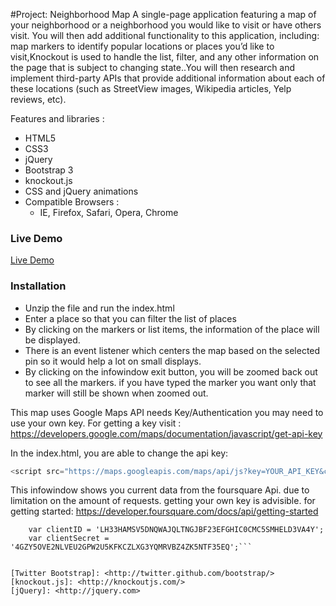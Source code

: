 #Project: Neighborhood Map
A single-page application featuring a map of your neighborhood or a neighborhood you would like to visit or have others visit.
You will then add additional functionality to this application, including: map markers to identify popular 
locations or places you’d like to visit,Knockout is used to handle the list, filter, and any other information on the page that is subject to changing state..You will then research and implement third-party APIs 
that provide additional information about each of these locations (such as StreetView images, Wikipedia 
articles, Yelp reviews, etc).

Features and libraries :
  - HTML5
  - CSS3
  - jQuery
  - Bootstrap 3
  - knockout.js
  - CSS and jQuery animations
  - Compatible Browsers :
    - IE, Firefox, Safari, Opera, Chrome

### Live Demo
[Live Demo](https://amanueln.github.io/)

### Installation
  - Unzip the file and run the index.html
  - Enter a place so that you can filter the list of places
  - By clicking on the markers or list items, the information of the place will be displayed.
  - There is an event listener which centers the map based on the selected pin so it would help a lot on small displays.
  - By clicking on the infowindow exit button, you will be zoomed back out to see all the markers. if you have typed the marker you want     only that marker will still be shown when zoomed out. 

This map uses Google Maps API needs Key/Authentication you may need to use your own key.
For getting a key visit :
https://developers.google.com/maps/documentation/javascript/get-api-key

In the index.html, you are able to change the api key:
```js
<script src="https://maps.googleapis.com/maps/api/js?key=YOUR_API_KEY&callback=initMap" type="text/javascript" async defer></script>
```

This infowindow shows you current data from the foursquare Api. due to limitation on the amount of requests. getting your own key is advisible.
for getting started:
https://developer.foursquare.com/docs/api/getting-started
```  foursquare clientID & secret**/
    var clientID = 'LH33HAMSV5DNQWAJQLTNGJBF23EFGHIC0CMC5SMHELD3VA4Y';
    var clientSecret = '4GZY5OVE2NLVEU2GPW2U5KFKCZLXG3YQMRVBZ4ZK5NTF35EQ';```


[Twitter Bootstrap]: <http://twitter.github.com/bootstrap/>
[knockout.js]: <http://knockoutjs.com/>
[jQuery]: <http://jquery.com>


